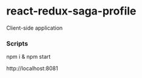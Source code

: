 # react-redux-saga-profile

Client-side application

### Scripts

npm i & npm start

http://localhost:8081